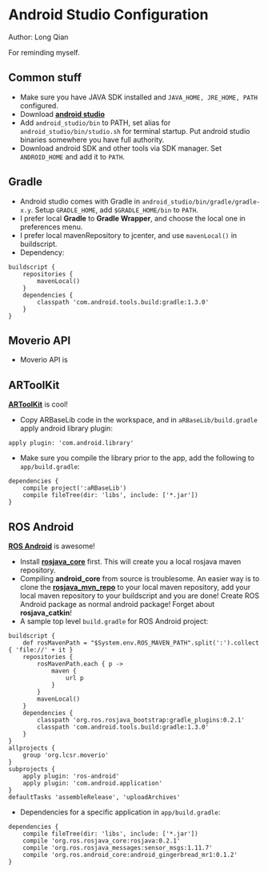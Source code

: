 # Android Studio Configuration
Author: Long Qian

For reminding myself.

## Common stuff
* Make sure you have JAVA SDK installed and `JAVA_HOME, JRE_HOME, PATH` configured.
* Download [__android studio__](https://developer.android.com/sdk/index.html)
* Add `android_studio/bin` to PATH, set alias for `android_studio/bin/studio.sh` for terminal startup. Put android studio binaries somewhere you have full authority.
* Download android SDK and other tools via SDK manager. Set `ANDROID_HOME` and add it to `PATH`.

## Gradle
* Android studio comes with Gradle in `android_studio/bin/gradle/gradle-x.y`. Setup `GRADLE_HOME`, add `$GRADLE_HOME/bin` to `PATH`.
* I prefer local __Gradle__ to __Gradle Wrapper__, and choose the local one in preferences menu.
* I prefer local mavenRepository to jcenter, and use `mavenLocal()` in buildscript.
* Dependency:
```
buildscript {
    repositories {
        mavenLocal()
    }
    dependencies {
        classpath 'com.android.tools.build:gradle:1.3.0'
    }
}
```

## Moverio API
* Moverio API is 

## ARToolKit
[__ARToolKit__](http://artoolkit.org/) is cool!

* Copy ARBaseLib code in the workspace, and in `aRBaseLib/build.gradle` apply android library plugin:
```
apply plugin: 'com.android.library'
```
* Make sure you compile the library prior to the app, add the following to `app/build.gradle`:
```
dependencies {
    compile project(':aRBaseLib')
    compile fileTree(dir: 'libs', include: ['*.jar'])
}
```

## ROS Android
[**ROS Android**](http://wiki.ros.org/android) is awesome!

* Install [**rosjava_core**](http://wiki.ros.org/rosjava/Tutorials/hydro/Installation) first. This will create you a local rosjava maven repository.
* Compiling **android_core** from source is troublesome. An easier way is to clone the [**rosjava_mvn_repo**](https://github.com/rosjava/rosjava_mvn_repo) to your local maven repository, add your local maven repository to your buildscript and you are done! Create ROS Android package as normal android package! Forget about **rosjava_catkin**!
* A sample top level `build.gradle` for ROS Android project:
```
buildscript {
    def rosMavenPath = "$System.env.ROS_MAVEN_PATH".split(':').collect { 'file://' + it }
    repositories {
        rosMavenPath.each { p ->
            maven {
                url p
            }
        }
        mavenLocal()
    }
    dependencies {
        classpath 'org.ros.rosjava_bootstrap:gradle_plugins:0.2.1'
        classpath 'com.android.tools.build:gradle:1.3.0'
    }
}
allprojects {
    group 'org.lcsr.moverio'
}
subprojects {
    apply plugin: 'ros-android'
    apply plugin: 'com.android.application'
}
defaultTasks 'assembleRelease', 'uploadArchives'

```
* Dependencies for a specific application in `app/build.gradle`:
```
dependencies {
    compile fileTree(dir: 'libs', include: ['*.jar'])
    compile 'org.ros.rosjava_core:rosjava:0.2.1'
    compile 'org.ros.rosjava_messages:sensor_msgs:1.11.7'
    compile 'org.ros.android_core:android_gingerbread_mr1:0.1.2'
}
```

